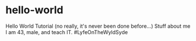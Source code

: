 # hello-world
Hello World Tutorial (no really, it's never been done before...)
Stuff about me
I am 43, male, and teach IT. #LyfeOnTheWyldSyde
